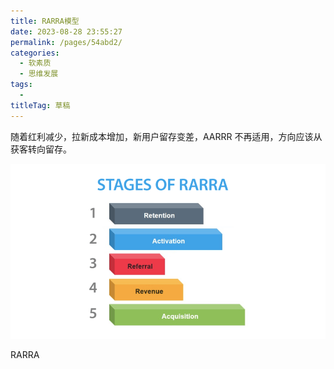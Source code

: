 ```yaml
---
title: RARRA模型
date: 2023-08-28 23:55:27
permalink: /pages/54abd2/
categories: 
  - 软素质
  - 思维发展
tags: 
  - 
titleTag: 草稿
---
```


随着红利减少，拉新成本增加，新用户留存变差，AARRR 不再适用，方向应该从获客转向留存。

![Alt text](../../@assets/img/image-37.png)

RARRA

